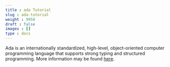 ```yaml
---
title : ada Tutorial
slug : ada-tutorial
weight : 9958
draft : false
images : []
type : docs
---
```


Ada is an internationally standardized, high-level, object-oriented computer programming language that supports strong typing and structured programming. More information may be found [here][1].


  [1]: http://stackoverflow.com/tags/ada/info


